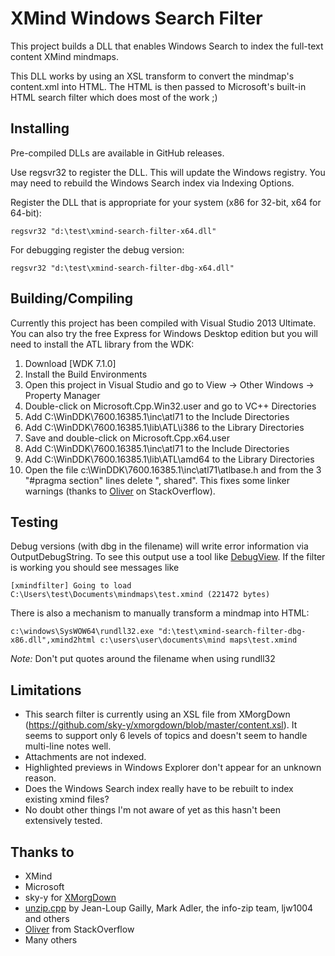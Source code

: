 ﻿XMind Windows Search Filter
================================


This project builds a DLL that enables Windows Search to index the full-text content XMind mindmaps.

This DLL works by using an XSL transform to convert the mindmap's content.xml into HTML. The HTML is then passed to Microsoft's built-in HTML search filter which does most of the work ;)

Installing
-------------

Pre-compiled DLLs are available in GitHub releases.

Use regsvr32 to register the DLL. This will update the Windows registry. You may need to rebuild the Windows Search index via Indexing Options.

Register the DLL that is appropriate for your system (x86 for 32-bit, x64 for 64-bit):
```
regsvr32 "d:\test\xmind-search-filter-x64.dll"
```

For debugging register the debug version:
```
regsvr32 "d:\test\xmind-search-filter-dbg-x64.dll"
```

Building/Compiling
------------------

Currently this project has been compiled with Visual Studio 2013 Ultimate. You can also try the free Express for Windows Desktop edition but you will need to install the ATL library from the WDK:
 1. Download [WDK 7.1.0]
 2. Install the Build Environments
 3. Open this project in Visual Studio and go to View → Other Windows → Property Manager
 4. Double-click on Microsoft.Cpp.Win32.user and go to VC++ Directories
 5. Add C:\WinDDK\7600.16385.1\inc\atl71 to the Include Directories
 6. Add C:\WinDDK\7600.16385.1\lib\ATL\i386 to the Library Directories
 7. Save and double-click on Microsoft.Cpp.x64.user
 8. Add C:\WinDDK\7600.16385.1\inc\atl71 to the Include Directories
 9. Add C:\WinDDK\7600.16385.1\lib\ATL\amd64 to the Library Directories
 10. Open the file c:\WinDDK\7600.16385.1\inc\atl71\atlbase.h and from the 3 "#pragma section" lines delete ", shared". This fixes some linker warnings (thanks to [Oliver] on StackOverflow).

[WDK 7.1]:http://www.microsoft.com/en-au/download/details.aspx?id=11800



Testing
-------------

Debug versions (with dbg in the filename) will write error information via OutputDebugString. To see this output use a tool like [DebugView]. If the filter is working you should see messages like
```
[xmindfilter] Going to load C:\Users\test\Documents\mindmaps\test.xmind (221472 bytes)
```

There is also a mechanism to manually transform a mindmap into HTML:

```
c:\windows\SysWOW64\rundll32.exe "d:\test\xmind-search-filter-dbg-x86.dll",xmind2html c:\users\user\documents\mind maps\test.xmind
```
*Note:* Don't put quotes around the filename when using rundll32



[DebugView]:http://technet.microsoft.com/en-us/sysinternals/bb896647.aspx

Limitations
-------------------

 - This search filter is currently using an XSL file from XMorgDown (https://github.com/sky-y/xmorgdown/blob/master/content.xsl).
It seems to support only 6 levels of topics and doesn't seem to handle multi-line notes well.
 - Attachments are not indexed.
 - Highlighted previews in Windows Explorer don't appear for an unknown reason.
 - Does the Windows Search index really have to be rebuilt to index existing xmind files?
 - No doubt other things I'm not aware of yet as this hasn't been extensively tested.



Thanks to
--------------------

 - XMind
 - Microsoft
 - sky-y for [XMorgDown]
 - [unzip.cpp] by Jean-Loup Gailly, Mark Adler, the info-zip team, ljw1004 and others
 - [Oliver] from StackOverflow
 - Many others

[XMorgDown]: https://github.com/sky-y/xmorgdown
[unzip.cpp]: http://www.codeproject.com/Articles/7530/Zip-Utils-clean-elegant-simple-C-Win
[Oliver]:http://stackoverflow.com/a/14245255
